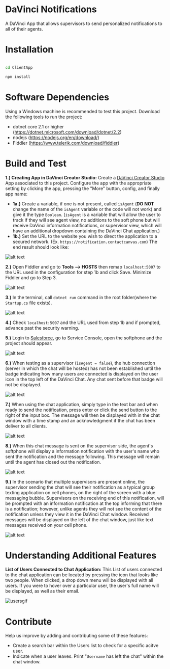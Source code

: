 # DaVinci Notifications

A DaVinci App that allows supervisors to send personalized notifications to all of their agents.

  

# Installation

```bash

cd ClientApp

npm install

```

  

# Software Dependencies
Using a Windows machine is recommended to test this project.
Download the following tools to run the project:
*  dotnet core 2.1 or higher (https://dotnet.microsoft.com/download/dotnet/2.2)
*  nodejs (https://nodejs.org/en/download/)
*  Fiddler (https://www.telerik.com/download/fiddler)

  

# Build and Test

**1.) Creating App in DaVinci Creator Studio:** Create a [DaVinci Creator Studio](https://studio-dev.contactcanvas.com/) App associated to this project.
Configure the app with the appropriate setting by clicking the app, pressing the "More" button, config, and finally app name:
*  **1a.)** Create a variable, if one is not present, called `isAgent` (**DO NOT** change the name of the `isAgent` variable or the code will not work) and give it the type `Boolean`. (`isAgent` is a variable that will allow the user to track if they will see agent view, no additions to the soft phone but will receive DaVinci information notifications, or supervisor view, which will have an additional dropdown containing the DaVinci Chat application.)
*  **1b.)** Set the URL to the website you wish to direct the application to a secured network.
(Ex. `https://notification.contactcanvas.com`)
The end result should look like:

![alt text](/ClientApp/src/assets/images/notification_config.png)

**2.)** Open Fiddler and go to **Tools --> HOSTS** then remap `localhost:5007` to the URL used in the configuration for step 1b and click Save. Minimize Fiddler and go to Step 3.

 ![alt text](/ClientApp/src/assets/images/host_remapping.png)

**3.)** In the terminal, call `dotnet run` command in the root folder(where the `Startup.cs` file exists).

  ![alt text](/ClientApp/src/assets/images/dotnet_run.png)

**4.)** Check `localhost:5007` and the URL used from step 1b and if prompted, advance past the security warning.

**5.)** Login to [Salesforce](https://login.salesforce.com/), go to Service Console, open the softphone and the project should appear.

   ![alt text](/ClientApp/src/assets/images/softphone_w_notification.png)

**6.)** When testing as a supervisor (`isAgent = false`), the hub connection (server in which the chat will be hosted) has not been established until the badge indicating how many users are connected is displayed on the user icon in the top left of the DaVinci Chat. Any chat sent before that badge will not be displayed.

![alt text](/ClientApp/src/assets/images/no_badge.png)

**7.)** When using the chat application, simply type in the text bar and when ready to send the notification, press enter or click the send button to the right of the input box. The message will then be displayed with in the chat window with a time stamp and an acknowledgment if the chat has been deliver to all clients.

![alt text](/ClientApp/src/assets/images/supervisor_notification.png)

**8.)** When this chat message is sent on the supervisor side, the agent's softphone will display a information notification with the user's name who sent the notification and the message following. This message will remain until the agent has closed out the notification.

![alt text](/ClientApp/src/assets/images/agent_receiving.png)

**9.)** In the scenario that multiple supervisors are present online, the supervisor sending the chat will see their notification as a typical group texting application on cell phones, on the right of the screen with a blue messaging bubble. Supervisors on the receiving end of this notification, will be prompted with an information notification at the top informing that there is a notification; however, unlike agents they will not see the content of the notification unless they view it in the DaVinci Chat window. Received messages will be displayed on the left of the chat window, just like text messages received on your cell phone.

![alt text](/ClientApp/src/assets/images/supervisor_receiving.png)
  

# Understanding Additional Features

**List of Users Connected to Chat Application:**
This List of users connected to the chat application can be located by pressing the icon that looks like two people. When clicked, a drop down menu will be displayed with all users. If you were to hover over a particular user, the user's full name will be displayed, as well as their email.

![usersgif](/ClientApp/src/assets/images/UsersGif.gif)
  

# Contribute
Help us improve by adding and contributing some of these features:
*  Create a search bar within the Users list to check for a specific acitve user.
*  Indicate when a user leaves. Print "`Username` has left the chat" within the chat window.
